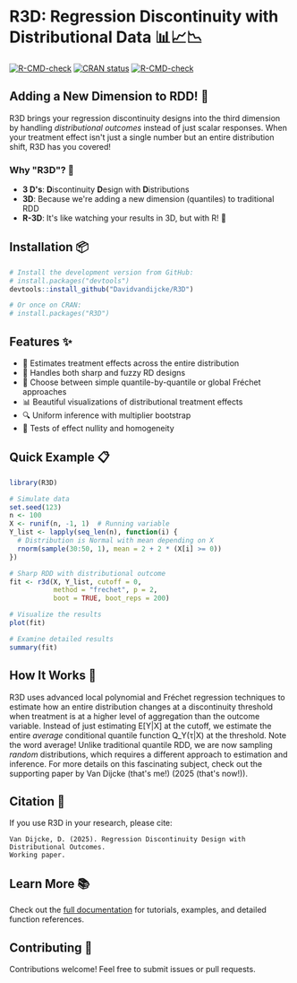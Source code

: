 # R3D: Regression Discontinuity with Distributional Data 📊📈📉

<!-- badges: start -->
[![R-CMD-check](https://github.com/dvdijcke/R3D/workflows/R-CMD-check/badge.svg)](https://github.com/yourusername/R3D/actions)
[![CRAN status](https://www.r-pkg.org/badges/version/R3D)](https://CRAN.R-project.org/package=R3D)
[![R-CMD-check](https://github.com/Davidvandijcke/r3d/actions/workflows/R-CMD-check.yaml/badge.svg)](https://github.com/Davidvandijcke/r3d/actions/workflows/R-CMD-check.yaml)
<!-- badges: end -->

## Adding a New Dimension to RDD! 🚀

R3D brings your regression discontinuity designs into the third dimension by handling *distributional outcomes* instead of just scalar responses. When your treatment effect isn't just a single number but an entire distribution shift, R3D has you covered!

### Why "R3D"? 🤔

- **3 D's**: **D**iscontinuity **D**esign with **D**istributions
- **3D**: Because we're adding a new dimension (quantiles) to traditional RDD
- **R-3D**: It's like watching your results in 3D, but with R! 🥽

## Installation 📦

```r
# Install the development version from GitHub:
# install.packages("devtools")
devtools::install_github("Davidvandijcke/R3D")

# Or once on CRAN:
# install.packages("R3D")
```

## Features ✨

- 📏 Estimates treatment effects across the entire distribution
- 🎯 Handles both sharp and fuzzy RD designs
- 🧮 Choose between simple quantile-by-quantile or global Fréchet approaches
- 📊 Beautiful visualizations of distributional treatment effects
- 🔍 Uniform inference with multiplier bootstrap
- 🧪 Tests of effect nullity and homogeneity

## Quick Example 📋

```r
library(R3D)

# Simulate data
set.seed(123)
n <- 100
X <- runif(n, -1, 1)  # Running variable
Y_list <- lapply(seq_len(n), function(i) {
  # Distribution is Normal with mean depending on X
  rnorm(sample(30:50, 1), mean = 2 + 2 * (X[i] >= 0))
})

# Sharp RDD with distributional outcome
fit <- r3d(X, Y_list, cutoff = 0, 
           method = "frechet", p = 2,
           boot = TRUE, boot_reps = 200)

# Visualize the results
plot(fit)

# Examine detailed results
summary(fit)
```

## How It Works 🔧

R3D uses advanced local polynomial and Fréchet regression techniques to estimate how an entire distribution changes at a discontinuity threshold when treatment is at a higher level of aggregation than the outcome variable. Instead of just estimating E[Y|X] at the cutoff, we estimate the entire *average* conditional quantile function Q_Y(τ|X) at the threshold. Note the word average! Unlike traditional quantile RDD, we are now sampling *random* distributions, which
requires a different approach to estimation and inference. For more details on this fascinating subject, check out the supporting paper by Van Dijcke (that's me!) (2025 (that's now!)).

## Citation 📄

If you use R3D in your research, please cite:

```
Van Dijcke, D. (2025). Regression Discontinuity Design with Distributional Outcomes.
Working paper.
```

## Learn More 📚

Check out the [full documentation](https://Davidvandijcke.github.io/R3D/) for tutorials, examples, and detailed function references.

## Contributing 🤝

Contributions welcome! Feel free to submit issues or pull requests.

